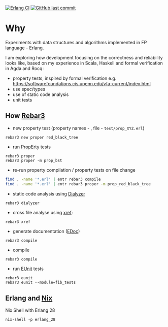 [![Erlang CI]](https://github.com/dancewithheart/erl_algo/actions/workflows/erlang.yml?query=branch%3Amain) [![GitHub last commit]](https://github.com/dancewithheart/erl_algo/commits/main/)

# Why

Experiments with data structures and algorithms implemented in FP language - Erlang.

I am exploring how development focusing on the correctness and reliability looks like, based on my experience in Scala, Haskell and formal verification in Agda and Rocq:
* property tests, inspired by formal verification e.g. https://softwarefoundations.cis.upenn.edu/vfa-current/index.html
* use spec/types
* use of static code analysis
* unit tests

## How [Rebar3]

* new property test (property names - , file - `test/prop_XYZ.erl`)
```shell
rebar3 new proper red_black_tree
```

* run [PropEr]ty tests

```shell
rebar3 proper
rebar3 proper -m prop_bst
```

* re-run property compilation / property tests on file change
```sh
find . -name '*.erl' | entr rebar3 compile
find . -name '*.erl' | entr rebar3 proper -m prop_red_black_tree
```

* static code analysis using [Dialyzer]

```shell
rebar3 dialyzer
```

* cross file analyse using [xref]:
```sh
rebar3 xref
```

* generate documentation ([EDoc])

```shell
rebar3 compile
```

* compile

```shell
rebar3 compile
```

* run [EUnit] tests

```shell
rebar3 eunit
rebar3 eunit --module=fib_tests
```

## Erlang and [Nix]

Nix Shell with Erlang 28

```shell
nix-shell -p erlang_28
```

[PropEr]: https://propertesting.com/book_stateless_properties.html
[Rebar3]: https://rebar3.org/docs/commands/
[xref]: https://www.erlang.org/doc/apps/tools/xref_chapter.html
[Dialyzer]: https://www.erlang.org/doc/apps/dialyzer/dialyzer_chapter.html
[EUnit]: https://www.erlang.org/doc/apps/eunit/chapter.html
[EDoc]: https://www.erlang.org/doc/apps/edoc/chapter.html
[Nix]: https://book.divnix.com/

[Erlang CI]: https://github.com/dancewithheart/erl_algo/actions/workflows/erlang.yml/badge.svg?branch=main
[GitHub last commit]: https://img.shields.io/github/last-commit/dancewithheart/erl_algo
